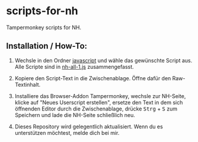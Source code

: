 # scripts-for-nh

Tampermonkey scripts for NH.

## Installation / How-To:

1. Wechsle in den Ordner [javascript](scripts-for-nh/tree/main/javascript) und wähle das gewünschte Script aus. Alle Scripte sind in [nh-all-1.js](scripts-for-nh/blob/main/javascript/nh-all-1.js) zusammengefasst.

2. Kopiere den Script-Text in die Zwischenablage. Öffne dafür den Raw-Textinhalt.

3. Installiere das Browser-Addon Tampermonkey, wechsle zur NH-Seite, klicke auf "Neues Userscript erstellen", ersetze den Text in dem sich öffnenden Editor durch die Zwischenablage, drücke <kbd>Strg</kbd> + <kbd>S</kbd> zum Speichern und lade die NH-Seite schließlich neu.

4. Dieses Repository wird gelegentlich aktualisiert. Wenn du es unterstützen möchtest, melde dich bei mir.
